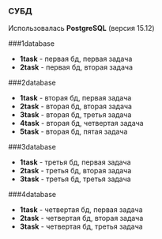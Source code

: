 ### СУБД
Использовалась **PostgreSQL** (версия 15.12) 


###1database
  - **1task** - первая бд, первая задача
  - **2task** - первая бд, вторая задача
  
###2database 
  - **1task** - вторая бд, первая задача
  - **2task** - вторая бд, вторая задача
  - **3task** - вторая бд, третья задача
  - **4task** - вторая бд, четвертая задача
  - **5task** - вторая бд, пятая задача
  
###3database
   - **1task** - третья бд, первая задача
  - **2task** - третья бд, вторая задача
  - **3task** - третья бд, третья задача

###4database
   - **1task** - четвертая бд, первая задача
  - **2task** - четвертая бд, вторая задача
  - **3task** - четвертая бд, третья задача

